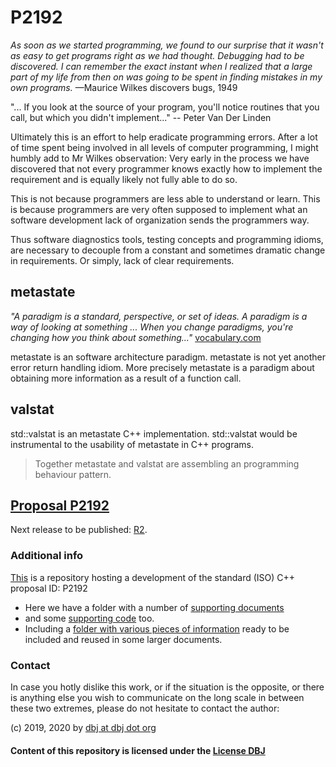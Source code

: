 # P2192

*As soon as we started programming, we found to our surprise that it wasn't as easy to get programs right as we had thought. Debugging had to be discovered. I can remember the exact instant when I realized that a large part of my life from then on was going to be spent in finding mistakes in my own programs.* —Maurice Wilkes discovers bugs, 1949 

 "... If you look at the source of your program, you'll notice routines that you call, but which you didn't implement..." -- Peter Van Der Linden

Ultimately this is an effort to help eradicate programming errors. After a lot of time spent being involved in all levels of computer programming, I might humbly add to Mr Wilkes observation: Very early in the process we have discovered that not every programmer knows exactly how to implement the requirement and is equally likely not fully able to do so.

This is not because programmers are less able to understand or learn. This is because programmers are very often supposed to implement what an software development lack of organization sends the programmers way.

Thus software diagnostics tools, testing concepts and programming idioms, are necessary to decouple from a constant and sometimes dramatic change in requirements. Or simply, lack of clear requirements.

## metastate

*"A paradigm is a standard, perspective, or set of ideas. A paradigm is a way of looking at something ... When you change paradigms, you're changing how you think about something..."* [vocabulary.com](https://www.vocabulary.com/dictionary/paradigm)

metastate is an software architecture paradigm. metastate is not yet another error return handling idiom. More precisely metastate is a paradigm about obtaining more information as a result of a function call. 

##  valstat

std::valstat is an metastate C++ implementation. std::valstat would be instrumental to the usability of metastate in C++ programs. 

> Together metastate and valstat are assembling an programming behaviour pattern.

## [Proposal P2192](P2192R2.md)

Next release to be published: [R2](P2192R2.md).

### Additional info

[This](https://github.com/DBJDBJ/metastate) is a repository hosting a development of the standard (ISO) C++ proposal ID: P2192 


- Here we have a folder with a number of [supporting documents](./supporting_documents/) 
- and some [supporting code](./code/) too. 
- Including a [folder with various pieces of information](./kb_documents/) ready to be included and reused in some larger documents.

### Contact

In case you hotly dislike this work, or if the situation is the opposite, or there is anything else you wish to communicate on the long scale in between these two extremes, please do not hesitate to contact the author:

(c) 2019, 2020 by [dbj at dbj dot org](mailto:dbj@dbj.org)

#### Content of this repository is licensed under the [License DBJ](./LICENSE.md)



